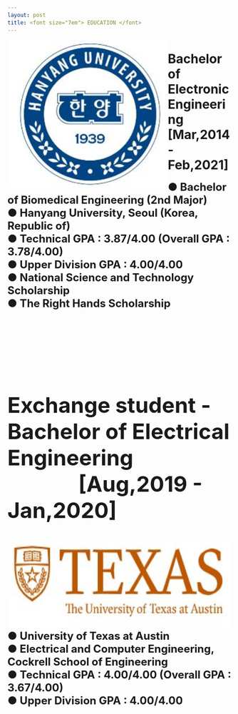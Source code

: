 ```yaml
---
layout: post
title: <font size="7em"> EDUCATION </font>
---
```

<div style="float:left;">
<img src="/images/fulls/HYU.jpg" class="image-img" width="360" height="330">
</div>


<h1>Bachelor of Electronic Engineering <br>[Mar,2014 - Feb,2021]</h1>
<font size="5em"><b>
● Bachelor of Biomedical Engineering (2nd Major) <br>
● Hanyang University, Seoul (Korea, Republic of) <br>
● Technical GPA : 3.87/4.00 (Overall GPA : 3.78/4.00)<br>
● Upper Division GPA : 4.00/4.00 <br>
● National Science and Technology Scholarship <br>
● The Right Hands Scholarship <br>
<br>
<br>
<br>
<br>
<h1>Exchange student - Bachelor of Electrical Engineering &nbsp;&nbsp;&nbsp;&nbsp;&nbsp;&nbsp;&nbsp;&nbsp;&nbsp;&nbsp;&nbsp;&nbsp;&nbsp;&nbsp;[Aug,2019 - Jan,2020]</h1>
<font size="5em"><b>
<div style="float:right;">
<img src="/images/fulls/UT.jpg" class="image-img" width="600" height="200">
</div><br>


● University of Texas at Austin <br>
● Electrical and Computer Engineering, Cockrell School of Engineering <br>
● Technical GPA : 4.00/4.00 (Overall GPA : 3.67/4.00)<br>
● Upper Division GPA : 4.00/4.00 <br>

<br>
<br>
<br>
<br>
